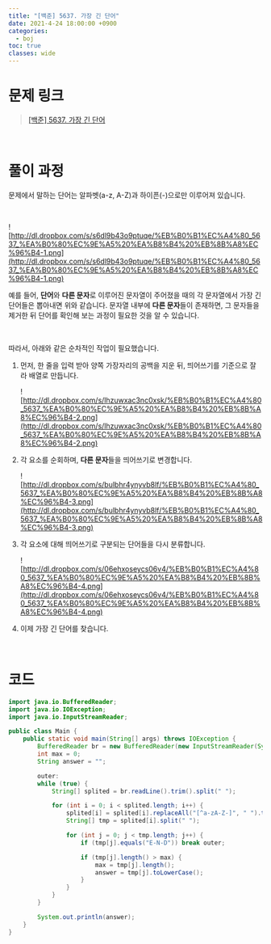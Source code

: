 ```yaml
---
title: "[백준] 5637. 가장 긴 단어"
date: 2021-4-24 18:00:00 +0900
categories:
  - boj
toc: true
classes: wide
---
```



# 문제 링크

> [[백준] 5637. 가장 긴 단어](https://www.acmicpc.net/problem/5637)

<br>

# 풀이 과정

문제에서 말하는 단어는 알파벳(a-z, A-Z)과 하이픈(-)으로만 이루어져 있습니다. 

<br>

![http://dl.dropbox.com/s/s6dl9b43o9ptuqe/%EB%B0%B1%EC%A4%80_5637_%EA%B0%80%EC%9E%A5%20%EA%B8%B4%20%EB%8B%A8%EC%96%B4-1.png](http://dl.dropbox.com/s/s6dl9b43o9ptuqe/%EB%B0%B1%EC%A4%80_5637_%EA%B0%80%EC%9E%A5%20%EA%B8%B4%20%EB%8B%A8%EC%96%B4-1.png)

예를 들어, **단어**와 **다른 문자**로 이루어진 문자열이 주어졌을 때의 각 문자열에서 가장 긴 단어들은 뽑아내면 위와 같습니다. 문자열 내부에 **다른 문자**들이 존재하면, 그 문자들을 제거한 뒤 단어를 확인해 보는 과정이 필요한 것을 알 수 있습니다.

<br>

따라서, 아래와 같은 순차적인 작업이 필요했습니다.

1. 먼저, 한 줄을 입력 받아 양쪽 가장자리의 공백을 지운 뒤, 띄어쓰기를 기준으로 잘라 배열로 만듭니다.

    ![http://dl.dropbox.com/s/lhzuwxac3nc0xsk/%EB%B0%B1%EC%A4%80_5637_%EA%B0%80%EC%9E%A5%20%EA%B8%B4%20%EB%8B%A8%EC%96%B4-2.png](http://dl.dropbox.com/s/lhzuwxac3nc0xsk/%EB%B0%B1%EC%A4%80_5637_%EA%B0%80%EC%9E%A5%20%EA%B8%B4%20%EB%8B%A8%EC%96%B4-2.png)

2. 각 요소를 순회하며, **다른 문자**들을 띄어쓰기로 변경합니다.

    ![http://dl.dropbox.com/s/bulbhr4ynyvb8lf/%EB%B0%B1%EC%A4%80_5637_%EA%B0%80%EC%9E%A5%20%EA%B8%B4%20%EB%8B%A8%EC%96%B4-3.png](http://dl.dropbox.com/s/bulbhr4ynyvb8lf/%EB%B0%B1%EC%A4%80_5637_%EA%B0%80%EC%9E%A5%20%EA%B8%B4%20%EB%8B%A8%EC%96%B4-3.png)

3. 각 요소에 대해 띄어쓰기로 구분되는 단어들을 다시 분류합니다.

    ![http://dl.dropbox.com/s/06ehxoseycs06v4/%EB%B0%B1%EC%A4%80_5637_%EA%B0%80%EC%9E%A5%20%EA%B8%B4%20%EB%8B%A8%EC%96%B4-4.png](http://dl.dropbox.com/s/06ehxoseycs06v4/%EB%B0%B1%EC%A4%80_5637_%EA%B0%80%EC%9E%A5%20%EA%B8%B4%20%EB%8B%A8%EC%96%B4-4.png)

4. 이제 가장 긴 단어를 찾습니다.

<br>

# 코드

```java
import java.io.BufferedReader;
import java.io.IOException;
import java.io.InputStreamReader;

public class Main {
    public static void main(String[] args) throws IOException {
        BufferedReader br = new BufferedReader(new InputStreamReader(System.in));
        int max = 0;
        String answer = "";

        outer:
        while (true) {
            String[] splited = br.readLine().trim().split(" ");

            for (int i = 0; i < splited.length; i++) {
                splited[i] = splited[i].replaceAll("[^a-zA-Z-]", " ").trim();
                String[] tmp = splited[i].split(" ");

                for (int j = 0; j < tmp.length; j++) {
                    if (tmp[j].equals("E-N-D")) break outer;

                    if (tmp[j].length() > max) {
                        max = tmp[j].length();
                        answer = tmp[j].toLowerCase();
                    }
                }
            }
        }

        System.out.println(answer);
    }
}
```